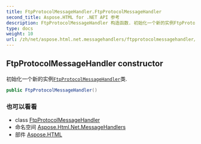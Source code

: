```yaml
---
title: FtpProtocolMessageHandler.FtpProtocolMessageHandler
second_title: Aspose.HTML for .NET API 参考
description: FtpProtocolMessageHandler 构造函数. 初始化一个新的实例FtpProtocolMessageHandler类.
type: docs
weight: 10
url: /zh/net/aspose.html.net.messagehandlers/ftpprotocolmessagehandler/ftpprotocolmessagehandler/
---
```

## FtpProtocolMessageHandler constructor

初始化一个新的实例[`FtpProtocolMessageHandler`](../)类.

```csharp
public FtpProtocolMessageHandler()
```

### 也可以看看

* class [FtpProtocolMessageHandler](../)
* 命名空间 [Aspose.Html.Net.MessageHandlers](../../ftpprotocolmessagehandler/)
* 部件 [Aspose.HTML](../../../)


